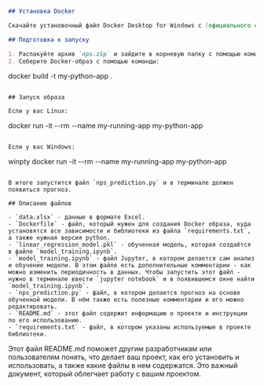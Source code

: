 ```markdown
## Установка Docker

Скачайте установочный файл Docker Desktop for Windows с [официального сайта Docker](https://learn.microsoft.com/ru-ru/virtualization/windowscontainers/manage-docker/configure-docker-daemon).

## Подготовка к запуску

1. Распакуйте архив `nps.zip` и зайдите в корневую папку с помощью командной строки.
2. Соберите Docker-образ с помощью команды:
   ```
   docker build -t my-python-app .
   ```

## Запуск образа

Если у вас Linux:
```
docker run -it --rm --name my-running-app my-python-app
```

Если у вас Windows:
```
winpty docker run -it --rm --name my-running-app my-python-app
```

В итоге запустится файл `nps_prediction.py` и в терминале должен появиться прогноз.

## Описание файлов

- `data.xlsx` - данные в формате Excel.
- `Dockerfile` - файл, который нужен для создания Docker образа, куда установятся все зависимости и библиотеки из файла `requirements.txt`, а также нужная версия python.
- `linear_regression_model.pkl` - обученная модель, которая создаётся в файле `model_training.ipynb`.
- `model_training.ipynb` - файл Jupyter, в котором делается сам анализ и обучение модели. В этом файле есть дополнительные комментарии - как можно изменить периодичность в данных. Чтобы запустить этот файл - нужно в терминале ввести `jupyter notebook` и в появившемся окне найти `model_training.ipynb`.
- `nps_prediction.py` - файл, в котором делается прогноз на основе обученной модели. В нём также есть полезные комментарии и его можно редактировать.
- `README.md` - этот файл содержит информацию о проекте и инструкции по его использованию.
- `requirements.txt` - файл, в котором указаны используемые в проекте библиотеки.
```

Этот файл README.md поможет другим разработчикам или пользователям понять, что делает ваш проект, как его установить и использовать, а также какие файлы в нем содержатся. Это важный документ, который облегчает работу с вашим проектом.